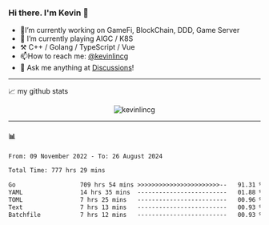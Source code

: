 ### Hi there. I'm Kevin 👋

- 🔭I’m currently working on GameFi, BlockChain, DDD, Game Server
- 🌱 I’m currently playing AIGC / K8S
-   :hammer_and_pick: C++ / Golang / TypeScript / Vue
- 📫How to reach me: [@kevinlincg](https://twitter.com/kevinlincg) 
-   :thought_balloon: Ask me anything at [Discussions](https://github.com/kevinlincg/kevinlincg/issues/new)!

---

📈 my github stats

<p align="center"> <img src="https://github-readme-stats-ouuan.vercel.app/api?username=kevinlincg&theme=dark&show_icons=true&count_private=true" alt="kevinlincg" />

---

#### :bar_chart: 

<!--START_SECTION:waka-->

```txt
From: 09 November 2022 - To: 26 August 2024

Total Time: 777 hrs 29 mins

Go                  709 hrs 54 mins >>>>>>>>>>>>>>>>>>>>>>>--   91.31 %
YAML                14 hrs 35 mins  -------------------------   01.88 %
TOML                7 hrs 25 mins   -------------------------   00.96 %
Text                7 hrs 13 mins   -------------------------   00.93 %
Batchfile           7 hrs 12 mins   -------------------------   00.93 %
```

<!--END_SECTION:waka-->
